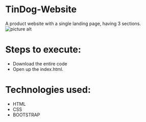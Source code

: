 # TinDog-Website
A product website with a single landing page, having 3 sections.<br />
![picture alt](https://github.com/lakshjadhwanilj/TinDog-Website/blob/master/Screenshot-1.png)
# Steps to execute:

   * Download the entire code
   * Open up the index.html.

# Technologies used:

   * HTML
   * CSS 
   * BOOTSTRAP
